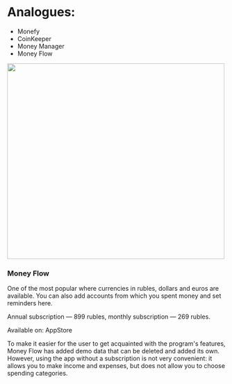 # Analogues:

- Monefy
- CoinKeeper
- Money Manager
- Money Flow

<img src="https://github.com/Vanya737/Finance/assets/144817452/450fb049-98af-4419-8942-c2602098b666" width="500" height="450">

### Money Flow

One of the most popular where currencies in rubles, dollars and euros are available. 
You can also add accounts from which you spent money and set reminders here.

Annual subscription — 899 rubles, monthly subscription — 269 rubles.

Available on: AppStore

To make it easier for the user to get acquainted with the program's features, Money Flow
has added demo data that can be deleted and added its own. However, using the app without a 
subscription is not very convenient: it allows you to make income and expenses, but does not allow you to 
choose spending categories.
